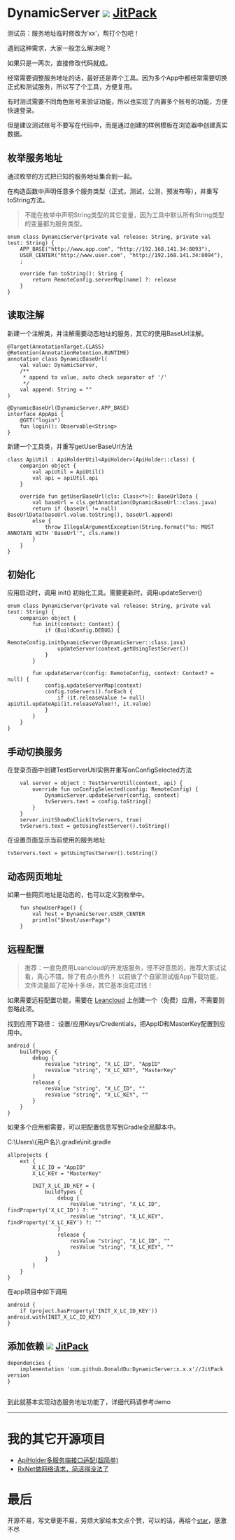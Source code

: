 # DynamicServer [![](https://jitpack.io/v/DonaldDu/DynamicServer.svg)](https://jitpack.io/#DonaldDu/DynamicServer) [JitPack](https://jitpack.io/#DonaldDu/DynamicServer)
测试员：服务地址临时修改为‘xx’，帮打个包吧！


遇到这种需求，大家一般怎么解决呢？

如果只是一两次，直接修改代码就成。

经常需要调整服务地址的话，最好还是弄个工具。因为多个App中都经常需要切换正式和测试服务，所以写了个工具，方便复用。

有时测试需要不同角色账号来验证功能，所以也实现了内置多个账号的功能，方便快速登录。

但是建议测试账号不要写在代码中，而是通过创建的样例模板在浏览器中创建真实数据。

## 枚举服务地址
通过枚举的方式把已知的服务地址集合到一起。

在构造函数中声明任意多个服务类型（正式，测试，公测，预发布等），并重写toString方法。
> 不能在枚举中声明String类型的其它变量，因为工具中默认所有String类型的变量都为服务类型。

```
enum class DynamicServer(private val release: String, private val test: String) {
    APP_BASE("http://www.app.com", "http://192.168.141.34:8093"),
    USER_CENTER("http://www.user.com", "http://192.168.141.34:8094"),
    ;

    override fun toString(): String {
        return RemoteConfig.serverMap[name] ?: release
    }
}
```
## 读取注解
新建一个注解类，并注解需要动态地址的服务，其它的使用BaseUrl注解。

```
@Target(AnnotationTarget.CLASS)
@Retention(AnnotationRetention.RUNTIME)
annotation class DynamicBaseUrl(
    val value: DynamicServer,
    /**
     * append to value, auto check separator of '/'
     */
    val append: String = ""
)

@DynamicBaseUrl(DynamicServer.APP_BASE)
interface AppApi {
    @GET("login")
    fun login(): Observable<String>
}
```

新建一个工具类，并重写getUserBaseUrl方法
```
class ApiUtil : ApiHolderUtil<ApiHolder>(ApiHolder::class) {
    companion object {
        val apiUtil = ApiUtil()
        val api = apiUtil.api
    }

    override fun getUserBaseUrl(cls: Class<*>): BaseUrlData {
        val baseUrl = cls.getAnnotation(DynamicBaseUrl::class.java)
        return if (baseUrl != null) BaseUrlData(baseUrl.value.toString(), baseUrl.append)
        else {
            throw IllegalArgumentException(String.format("%s: MUST ANNOTATE WITH 'BaseUrl'", cls.name))
        }
    }
}
```
## 初始化
应用启动时，调用 init() 初始化工具。需要更新时，调用updateServer()
```
enum class DynamicServer(private val release: String, private val test: String) {
    companion object {
        fun init(context: Context) {
            if (BuildConfig.DEBUG) {
                RemoteConfig.initDynamicServer(DynamicServer::class.java)
                updateServer(context.getUsingTestServer())
            }
        }

        fun updateServer(config: RemoteConfig, context: Context? = null) {
            config.updateServerMap(context)
            config.toServers().forEach {
                if (it.releaseValue != null) apiUtil.updateApi(it.releaseValue!!, it.value)
            }
        }
    }
}
```

## 手动切换服务
在登录页面中创建TestServerUtil实例并重写onConfigSelected方法

```
    val server = object : TestServerUtil(context, api) {
        override fun onConfigSelected(config: RemoteConfig) {
            DynamicServer.updateServer(config, context)
            tvServers.text = config.toString()
        }
    }
    server.initShowOnClick(tvServers, true)
    tvServers.text = getUsingTestServer().toString()
```
在设置页面显示当前使用的服务地址

```
tvServers.text = getUsingTestServer().toString()
```

## 动态网页地址
如果一些网页地址是动态的，也可以定义到枚举中。

```
    fun showUserPage() {
        val host = DynamicServer.USER_CENTER
        println("$host/userPage")
    }
```
## 远程配置
> 推荐：一直免费用Leancloud的开发版服务，怪不好意思的，推荐大家试试看，真心不错，除了有点小贵外！
以前做了个自家测试版App下载功能，文件流量超了花掉十多块，其它基本没花过钱！

如果需要远程配置功能，需要在 [Leancloud](https://www.leancloud.cn/) 上创建一个（免费）应用，不需要则忽略此项。

找到应用下路径： 设置/应用Keys/Credentials，把AppID和MasterKey配置到应用中。
```
android {
    buildTypes {
        debug {
            resValue "string", "X_LC_ID", "AppID"
            resValue "string", "X_LC_KEY", "MasterKey"
        }
        release {
            resValue "string", "X_LC_ID", ""
            resValue "string", "X_LC_KEY", ""
        }
    }
}
```


如果多个应用都需要，可以把配置信息写到Gradle全局脚本中。

C:\Users\\{用户名}\\.gradle\init.gradle
```
allprojects {
    ext {
        X_LC_ID = "AppID"
        X_LC_KEY = "MasterKey"
        
        INIT_X_LC_ID_KEY = {
            buildTypes {
                debug {
                    resValue "string", "X_LC_ID", findProperty('X_LC_ID') ?: ""
                    resValue "string", "X_LC_KEY", findProperty('X_LC_KEY') ?: ""
                }
                release {
                    resValue "string", "X_LC_ID", ""
                    resValue "string", "X_LC_KEY", ""
                }
            }
        }
    }
}
```
在app项目中如下调用
```
android {
    if (project.hasProperty('INIT_X_LC_ID_KEY')) android.with(INIT_X_LC_ID_KEY)
}
```

## 添加依赖 [![](https://jitpack.io/v/DonaldDu/DynamicServer.svg)](https://jitpack.io/#DonaldDu/DynamicServer) [JitPack](https://jitpack.io/#DonaldDu/DynamicServer)
```
dependencies {
    implementation 'com.github.DonaldDu:DynamicServer:x.x.x'//JitPack version
}
```

## 
到此就基本实现动态服务地址功能了，详细代码请参考demo

---
# 我的其它开源项目
- [ApiHolder多服务端接口适配(超简单)](https://juejin.im/post/6858891439540011015/)
- [RxNet做网络请求，简洁得没法了](https://juejin.im/post/6859008918660579342)
# 最后
开源不易，写文章更不易，劳烦大家给本文点个赞，可以的话，再给个[star](https://github.com/DonaldDu/DynamicServer)，感激不尽
